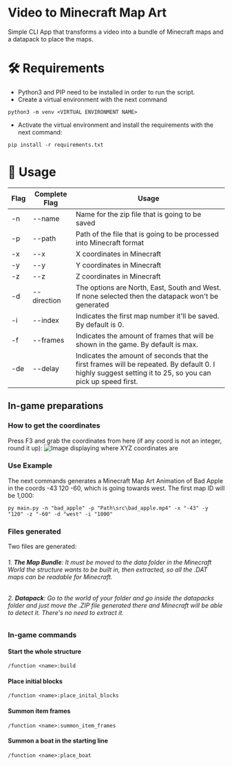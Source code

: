 # Video to Minecraft Map Art
Simple CLI App that transforms a video into a bundle of Minecraft maps and a datapack to place the maps.

# 🛠️ Requirements
* Python3 and PIP need to be installed in order to run the script.
* Create a virtual environment with the next command
```
python3 -m venv <VIRTUAL ENVIRONMENT NAME>
```
* Activate the virtual environment and install the requirements with the next command:
```
pip install -r requirements.txt
```
# 🧾 Usage
| Flag  |  Complete Flag | Usage  |
|---|---|---|
| -n | --name | Name for the zip file that is going to be saved |
| -p | --path | Path of the file that is going to be processed into Minecraft format |
| -x | --x | X coordinates in Minecraft |
| -y | --y | Y coordinates in Minecraft |
| -z | --z | Z coordinates in Minecraft |
| -d | --direction | The options are North, East, South and West. If none selected then the datapack won't be generated |
| -i | --index | Indicates the first map number it'll be saved. By default is 0. |
| -f | --frames | Indicates the amount of frames that will be shown in the game. By default is max. |
| -de | --delay | Indicates the amount of seconds that the first frames will be repeated. By default 0. I highly suggest setting it to 25, so you can pick up speed first. |

## In-game preparations
### How to get the coordinates
Press F3 and grab the coordinates from here (if any coord is not an integer, round it up):
![Image displaying where XYZ coordinates are](https://imgur.com/f6RW07F.png)
### Use Example
The next commands generates a Minecraft Map Art Animation of Bad Apple in the coords -43 120 -60, which is going towards west. The first map ID will be 1,000:
```
py main.py -n "bad_apple" -p "Path\src\bad_apple.mp4" -x "-43" -y "120" -z "-60" -d "west" -i "1000"
```
### Files generated
Two files are generated:
###### 1. **The Map Bundle**: It must be moved to the data folder in the Minecraft World the structure wants to be built in, then extracted, so all the .DAT maps can be readable for Minecraft.
###### 2. **Datapack**: Go to the world of your folder and go inside the datapacks folder and just move the .ZIP file generated there and Minecraft will be able to detect it. There's no need to extract it.

### In-game commands
#### Start the whole structure
```
/function <name>:build
```
#### Place initial blocks
```
/function <name>:place_inital_blocks
```
#### Summon item frames
```
/function <name>:summon_item_frames
```
#### Summon a boat in the starting line
```
/function <name>:place_boat
```
